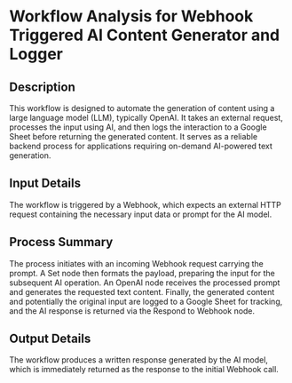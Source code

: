 # Workflow Analysis for Webhook Triggered AI Content Generator and Logger

## Description
This workflow is designed to automate the generation of content using a large language model (LLM), typically OpenAI. It takes an external request, processes the input using AI, and then logs the interaction to a Google Sheet before returning the generated content. It serves as a reliable backend process for applications requiring on-demand AI-powered text generation.

## Input Details
The workflow is triggered by a Webhook, which expects an external HTTP request containing the necessary input data or prompt for the AI model.

## Process Summary
The process initiates with an incoming Webhook request carrying the prompt. A Set node then formats the payload, preparing the input for the subsequent AI operation. An OpenAI node receives the processed prompt and generates the requested text content. Finally, the generated content and potentially the original input are logged to a Google Sheet for tracking, and the AI response is returned via the Respond to Webhook node.

## Output Details
The workflow produces a written response generated by the AI model, which is immediately returned as the response to the initial Webhook call.
